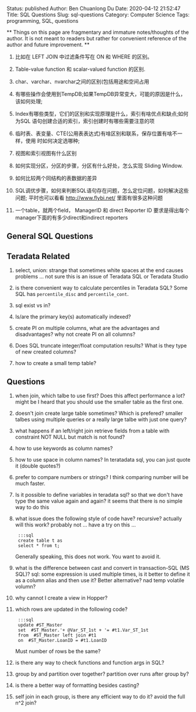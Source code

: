Status: published
Author: Ben Chuanlong Du
Date: 2020-04-12 21:52:47
Title: SQL Questions
Slug: sql-questions
Category: Computer Science
Tags: programming, SQL, questions

**
Things on this page are fragmentary and immature notes/thoughts of the author. 
It is not meant to readers but rather for convenient reference of the author and future improvement.
**
 
1. 比如在 LEFT JOIN 中过滤条件写在 ON 和 WHERE 的区别。

3. Table-value function 和 scalar-valued function 的区别.

4. char、varchar、nvarchar之间的区别(包括用途和空间占用

5. 有哪些操作会使用到TempDB;如果TempDB异常变大，可能的原因是什么，该如何处理;

6. Index有哪些类型，它们的区别和实现原理是什么，索引有啥优点和缺点;如何为SQL
    语句创建合适的索引，索引创建时有哪些需要注意的项

7. 临时表、表变量、CTE(公用表表达式)有啥区别和联系，保存位置有啥不一样，使用
    时如何决定选哪种;

8. 视图和索引视图有什么区别

9. 如何实现分区，分区的步骤，分区有什么好处，怎么实现 Sliding Window.

10. 如何比较两个同结构的表数据的差异

11. SQL调优步骤，如何来判断SQL语句存在问题，怎么定位问题，如何解决这些问题;
    平时也可以看看 http://www.flybi.net/ 里面有很多这种问题

13. 一个table，就两个field， ManagerID 和 direct Reporter ID
    要求是得出每个manager下面的有多少direct和indirect reporters


## General SQL Questions

## Teradata Related

1. select, union: strange that sometimes white spaces at the end causes problems ...
    not sure this is an issue of Teradata SQL or Teradata Studio

2. is there convenient way to calculate percentiles in Teradata SQL?
    Some SQL has `percentile_disc` and `percentile_cont`.

6. sql exist vs in?

14. Is/are the primary key(s) automatically indexed?

1. create PI on multiple columns, what are the advantages and disadvantages?
    why not create PI on all columns?

2. Does SQL truncate integer/float computation results?
    What is they type of new created columns?

3. how to create a small temp table?

## Questions

1. when join, which talbe to use first? 
    Does this affect performance a lot? might be
    I heard that you should use the smaller table as the first one.

3. doesn't join create large table sometimes? 
    Which is prefered? smaller talbes using multiple queries 
    or a really large talbe with just one query?

4. what happens if an left/right join retrieve fields 
    from a table with constraint NOT NULL
    but match is not found?

5. how to use keywords as column names?

6. how to use space in column names?
    In teratadata sql, you can just quote it (double quotes?)

7. prefer to compare numbers or strings?
    I think comparing number will be much faster.


8. Is it possible to define variables in teradata sql? 
    so that we don't have type the same value again and again?
    it seems that there is no simple way to do this

9. what issue does the following style of code have?
    recursive? actually will this work? probably not ...
    have a try on this ...

        :::sql
        create table t as
        select * from t;

    Generally speaking, this does not work. 
    You want to avoid it.

1. what is the difference between cast and convert in transaction-SQL (MS SQL)?
    sql: some expression is used multiple times, is it better to define it as a column alias and then use it? Better alternative? nad temp volatile volumn?

2. why cannot I create a view in Hopper?

3. which rows are updated in the following code?

        :::sql
        update #ST_Master
        set  #ST_Master.'+ @Var_ST_1st + '= #t1.Var_ST_1st
        from  #ST_Master left join #t1
        on  #ST_Master.LoanID = #t1.LoanID

    Must number of rows be the same?

4. is there any way to check functions and function args in SQL?

4. group by and partition over together? partition over runs after group by?

5. is there a better way of formatting besides casting?

6. self join in each group, is there any efficient way to do it? avoid the full n^2 join?
